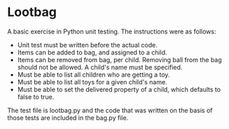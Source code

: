 # Lootbag

A basic exercise in Python unit testing. The instructions were as follows:

+ Unit test must be written before the actual code. 
+ Items can be added to bag, and assigned to a child.
+ Items can be removed from bag, per child. Removing ball from the bag should not be allowed. A child's name must be specified.
+ Must be able to list all children who are getting a toy.
+ Must be able to list all toys for a given child's name.
+ Must be able to set the delivered property of a child, which defaults to false to true.

The test file is lootbag.py and the code that was written on the basis of those tests are included in the bag.py file. 

